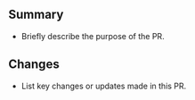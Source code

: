 ## Summary
- Briefly describe the purpose of the PR.

## Changes
- List key changes or updates made in this PR.

